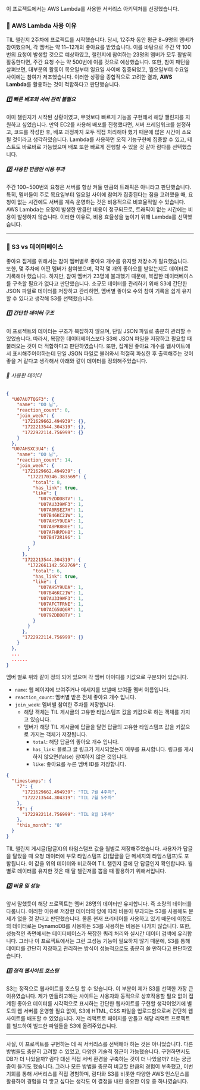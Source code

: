 이 프로젝트에서는 AWS Lambda를 사용한 서버리스 아키텍처를 선정했습니다.

### 🎯 AWS Lambda 사용 이유

TIL 챌린지 2주차에 프로젝트를 시작했습니다. 당시, 12주차 동안 평균 8\~9명의 멤버가 참여했으며, 각 멤버는 약 11\~12개의 좋아요를 받았습니다. 이를 바탕으로 주간 약 100번의 요청이 발생할 것으로 예상하였고, 챌린지에 참여하는 23명의 멤버가 모두 활발히 활동한다면, 주간 요청 수는 약 500번에 이를 것으로 예상했습니다.
또한, 참여 패턴을 살펴보면, 대부분의 활동이 목요일부터 일요일 사이에 집중되었고, 월요일부터 수요일 사이에는 참여가 저조했습니다. 이러한 상황을 종합적으로 고려한 결과, **AWS Lambda**를 활용하는 것이 적합하다고 판단했습니다.

##### 1️⃣ 빠른 배포와 서버 관리 불필요

이미 챌린지가 시작된 상황이였고, 무엇보다 빠르게 기능을 구현해서 해당 챌린지를 지원하고 싶었습니다. 만약 EC2를 사용해 배포를 진행했다면, 서버 프레임워크를 설정하고, 코드를 작성한 후, 배포 과정까지 모두 직접 처리해야 했기 때문에 많은 시간이 소요될 것이라고 생각하였습니다. Lambda를 사용하면 오직 기능구현에 집중할 수 있고, 테스트도 바로바로 가능했으며 배포 또한 빠르게 진행할 수 있을 것 같아 람다를 선택했습니다.

##### 2️⃣ 사용한 만큼만 비용 부과

주간 100~500번의 요청은 서버를 항상 켜둘 만큼의 트래픽은 아니라고 판단했습니다. 특히, 멤버들이 주로 목요일부터 일요일 사이에 참여가 집중된다는 점을 고려했을 때, 요청이 없는 시간에도 서버를 계속 운영하는 것은 비용적으로 비효율적일 수 있습니다. AWS Lambda는 요청이 발생한 만큼만 비용이 청구되므로, 트래픽이 없는 시간에는 비용이 발생하지 않습니다. 이러한 이유로, 비용 효율성을 높이기 위해 Lambda를 선택했습니다.

---

### 🎯 S3 vs 데이터베이스

좋아요 집계를 위해서는 참여 멤버별로 좋아요 개수를 유지할 저장소가 필요했습니다. 또한, 몇 주차에 어떤 멤버가 참여했으며, 각각 몇 개의 좋아요를 받았는지도 데이터로 기록해야 했습니다. 하지만, 참여 멤버가 23명에 불과했기 때문에, 복잡한 데이터베이스를 구축할 필요가 없다고 판단했습니다.
소규모 데이터를 관리하기 위해 S3에 간단한 JSON 파일로 데이터를 저장하고 관리하면, 멤버별 좋아요 수와 참여 기록을 쉽게 유지할 수 있다고 생각해 S3를 선택했습니다.

##### 1️⃣ 간단한 데이터 구조

이 프로젝트의 데이터는 구조가 복잡하지 않으며, 단일 JSON 파일로 충분히 관리할 수 있었습니다. 따라서, 복잡한 데이터베이스보다 S3에 JSON 파일을 저장하고 필요할 때 불러오는 것이 더 적합하다고 판단하였습니다. 또한, 집계된 좋아요 개수를 웹사이트에서 표시해주어야하는데 단일 JSON 파일로 불러와서 적절히 파싱한 후 출력해주는 것이 좋을 거 같다고 생각해서 아래와 같이 데이터를 정의해주었습니다.

###### 📖 사용한 데이터

```json
{
  "U07AU7TQGF3": {
    "name": "OO 님",
    "reaction_count": 0,
    "join_week": {
      "1721629662.494939": {},
      "1722213544.304319": {},
      "1722922114.756999": {}
    }
  },
  "U07AHSXC3U4": {
    "name": "OO 님",
    "reaction_count": 14,
    "join_week": {
      "1721629662.494939": {
        "1722170346.383569": {
          "total": 8,
          "has_link": true,
          "like": {
            "U079ZDDD8TV": 1,
            "U07AU339WF3": 1,
            "U07A0RSEZ7H": 1,
            "U07B46KC21W": 1,
            "U07AHSY9UDA": 1,
            "U07A8PR8B0E": 1,
            "U07AFHRPDH8": 1,
            "U07B472R196": 1
          }
        }
      },
      "1722213544.304319": {
        "1722661142.562769": {
          "total": 6,
          "has_link": true,
          "like": {
            "U07AHSY9UDA": 1,
            "U07B46KC21W": 1,
            "U07AU339WF3": 1,
            "U07AFCTFRNE": 1,
            "U07ACG5UQ6R": 1,
            "U079ZDDD8TV": 1
          }
        }
      },
      "1722922114.756999": {}
    }
  },
  ...
  ......
}
```

멤버 별로 위와 같이 정의 되어 있으며 각 멤버 아이디를 키값으로 구분되어 있습니다.

- `name`: 웹 페이지에 보여주거나 메세지를 보낼때 보여줄 멤버 이름입니다.
- `reaction_count`: 멤버별 받은 전체 좋아요 개수 입니다.
- `join_week`: 멤버별 참여한 주차를 저장합니다.
  - 해당 객체는 TIL 게시글의 고유한 타임스템프 값을 키값으로 하는 객체를 가지고 있습니다.
  - 멤버가 해당 TIL 게시글에 답글을 달면 답글의 고유한 타임스탬프 값을 키값으로 가지는 객체가 저장됩니다.
    - `total`: 해당 답글의 좋아요 개수 입니다.
    - `has_link`: 블로그 글 링크가 게시되었는지 여부를 표시합니다. 링크를 게시하지 않으면(false) 참여하지 않은 것입니다.
    - `like`: 좋아요를 누른 멤버 ID를 저장합니다.

```json
{
  "timestamps": {
    "7": {
      "1721629662.494939": "TIL 7월 4주차",
      "1722213544.304319": "TIL 7월 5주차"
    },
    "8": {
      "1722922114.756999": "TIL 8월 1주차"
    },
    "this_month": "8"
  }
}
```

TIL 챌린지 게시글(답글X)의 타임스탬프 값을 월별로 저장해주었습니다.
사용자가 답글을 달았을 때 요청 데이터에 부모 타임스탬프 값(답글을 단 메세지의 타임스탬프)도 포함됩니다. 이 값을 위의 데이터와 비교하여 TIL 챌린지 글에 단 답글인지 확인합니다.
월별로 데이터를 유지한 것은 매 달 챌린저를 뽑을 때 활용하기 위해서입니다.

##### 2️⃣ 비용 및 성능

앞서 말했듯이 해당 프로젝트는 멤버 28명의 데이터만 유지합니다. 즉 소량의 데이터를 다룹니다. 이러한 이유로 저장한 데이터의 양에 따라 비용이 부과되는 S3를 사용해도 문제가 없을 것 같다고 판단했습니다. 물론 현재 프리티어를 사용하고 있기 때문에 이정도의 데이터로는 DynamoDB를 사용하든 S3를 사용하든 비용은 나가지 않습니다. 또한, 성능적인 측면에서는 데이터베이스가 복잡한 쿼리 처리와 실시간 데이터 검색에 유리합니다. 그러나 이 프로젝트에서는 그런 고성능 기능이 필요하지 않기 때문에, S3를 통해 데이터를 간단히 저장하고 관리하는 방식이 성능적으로도 충분히 쓸 만하다고 판단하였습니다.

##### 3️⃣ 정적 웹사이트 호스팅

S3는 정적으로 웹사이트를 호스팅 할 수 있습니다. 이 부분이 제가 S3를 선택한 가장 큰 이유였습니다. 제가 만들려고하는 사이트는 사용자와 동적으로 상호작용할 필요 없이 집계된 좋아요 데이터를 시각적으로 표시하는 간단한 웹사이트를 구현할 생각이었기에 별도의 웹 서버를 운영할 필요 없이, S3에 HTML, CSS 파일을 업로드함으로써 간단히 웹사이트를 배포할 수 있었습니다. 저는 리액트로 페이지를 만들고 해당 리액트 프로젝트를 빌드하여 빌드한 파일들을 S3에 올려주었습니다.

---

사실, 이 프로젝트를 구현하는 데 꼭 서버리스를 선택해야 하는 것은 아니었습니다. 다른 방법들도 충분히 고려할 수 있었고, 다양한 기술적 접근이 가능했습니다. 구현하면서도 DB가 더 나았을까? 람다 대신 직접 서버 환경을 구축하는 것이 더 나았을까? 라는 궁금증이 들기도 했습니다. 그러나 모든 방법을 충분히 비교할 만큼의 경험이 부족했고, 이번 기회를 통해 서버리스를 직접 경험하며, 람다와 S3를 비롯한 다양한 AWS 인스턴스를 활용하여 경험을 더 쌓고 싶다는 생각도 이 결정을 내린 중요한 이유 중 하나였습니다.
